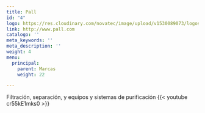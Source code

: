 ```yaml
---
title: Pall
id: "4"
logo: https://res.cloudinary.com/novatec/image/upload/v1530089073/logos/8f8a22a0e4c21e877f034299958e9cbe-pall.jpg
link: http://www.pall.com
catalogo: ''
meta_keywords: ''
meta_description: ''
weight: 4
menu:
  principal:
    parent: Marcas
    weight: 22

---
```

Filtración, separación, y equipos y sistemas de purificación
{{< youtube cr55kE1mks0 >}}
